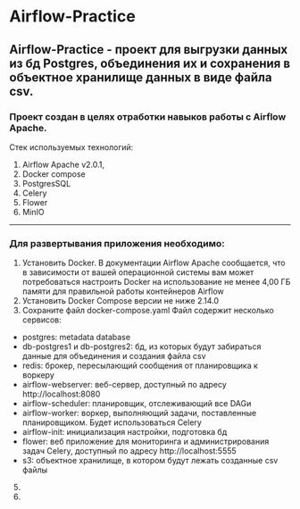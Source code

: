 # Airflow-Practice
## Airflow-Practice - проект для выгрузки данных из бд Postgres, объединения их и сохранения в объектное хранилище данных в виде файла csv. </br>
### Проект создан в целях отработки навыков работы с Airflow Apache.  </br>
Стек используемых технологий:
1. Airflow Apache v2.0.1,
2. Docker compose
3. PostgresSQL
4. Celery
5. Flower
6. MinIO
---
### Для развертывания приложения необходимо:
1. Установить Docker. В документации Airflow Apache сообщается, что в зависимости от вашей операционной системы вам может потребоваться настроить Docker на использование не менее 4,00 ГБ памяти для правильной работы контейнеров Airflow
2. Установить Docker Compose версии не ниже 2.14.0
3. Сохраните файл docker-compose.yaml
Файл содержит несколько сервисов:
* postgres: metadata database
* db-postgres1 и db-postgres2: бд, из которых будут забираться данные для объединения и создания файла csv
* redis: брокер, пересылающий сообщения от планировщика к воркеру
* airflow-webserver: веб-сервер, доступный по адресу http://localhost:8080
* airflow-scheduler: планировщик, отслеживающий все DAGи
* airflow-worker: воркер, выполняющий задачи, поставленные планировщиком. Будет использоваться Celery
* airflow-init: инициализация настройки, подготовка бд
* flower: веб приложение для мониторинга и администрирования задач Celery, доступный по адресу http://localhost:5555
* s3: объектное хранилище, в котором будут лежать созданные csv файлы
5. 
6. 
